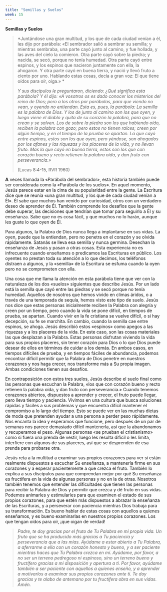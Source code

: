 ```yaml
---
title: "Semillas y Suelos"
week: 15
---
```


**Semillas y Suelos**

> *Juntándose una gran multitud, y los que de cada ciudad venían a él,
> les dijo por parábola: «El sembrador salió a sembrar su semilla; y
> mientras sembraba, una parte cayó junto al camino, y fue hollada, y
> las aves del cielo la comieron. Otra parte cayó sobre la piedra; y
> nacida, se secó, porque no tenía humedad. Otra parte cayó entre
> espinos, y los espinos que nacieron juntamente con ella, la
> ahogaron. Y otra parte cayó en buena tierra, y nació y llevó fruto a
> ciento por uno. Hablando estas cosas, decía a gran voz: El que tiene
> oídos para oír, oiga.» *
>
> *Y sus discípulos le preguntaron, diciendo: ¿Qué significa esta
> parábola? Y él dijo: «A vosotros os es dado conocer los misterios del
> reino de Dios; pero a los otros por parábolas, para que viendo no
> vean, y oyendo no entiendan. Esta es, pues, la parábola: La semilla es
> la palabra de Dios. Y los de junto al camino son los que oyen, y luego
> viene el diablo y quita de su corazón la palabra, para que no crean y
> se salven. Los de sobre la piedra son los que habiendo oído, reciben
> la palabra con gozo; pero estos no tienen raíces; creen por algún
> tiempo, y en el tiempo de la prueba se apartan. La que cayó entre
> espinos, estos son los que oyen, pero yéndose, son ahogados por los
> afanes y las riquezas y los placeres de la vida, y no llevan
> fruto. Mas la que cayó en buena tierra, estos son los que con corazón
> bueno y recto retienen la palabra oída, y dan fruto con
> perseverancia.»*
>
> (Lucas 8:4-15, RVR 1960)

**A** veces llamada la «Parábola del sembrador», esta historia también
puede ser considerada como la «Parábola de los suelos». En aquel
momento, Jesús parece estar en la cima de su popularidad entre la gente.
La Escritura dice que se reunía «una gran multitud, y los que de cada
ciudad venían a Él». Él sabe que muchos han venido por curiosidad, otros
con un verdadero deseo de aprender de Él. También comprende los desafíos
que la gente debe superar, las decisiones que tendrían que tomar para
seguirlo a Él y su enseñanza. Sabe que no es cosa fácil, y que muchos no
lo harán, aunque les guste lo que oyen de Él.

Para algunos, la Palabra de Dios nunca llega a implantarse en sus vidas.
La oyen, puede que la entiendan, pero no penetra en el corazón y se
olvida rápidamente. Satanás se lleva esa semilla y nunca germina.
Desechan la enseñanza de Jesús y pasan a otras cosas. Esta experiencia
no es infrecuente cuando enseñamos o predicamos las Escrituras en
público. Los oyentes no prestan toda su atención a lo que decimos, los
teléfonos distraen a algunos, y la «semilla» de la Escritura se esfuma
cuando la oyen pero no se comprometen con ella.

Una cosa que me llama la atención en esta parábola tiene que ver con la
naturaleza de los dos «suelos» siguientes que describe Jesús. Por un
lado está la semilla que cayó entre las piedras y se secó porque no
tenía humedad. Aquellos de nosotros que hemos vivido en climas áridos, o
a través de una temporada de sequía, hemos visto este tipo de suelo.
Jesús nos dice que estas personas inicialmente reciben la Palabra con
alegría y creen por un tiempo, pero cuando la vida se pone difícil, en
tiempos de prueba, se apartan. Cuando vivir en la fe cristiana se vuelve
difícil, o si hay decepción, su fe se marchita. En cambio, cuando la
semilla cae entre espinos, se ahoga. Jesús describió estos «espinos»
como apegos a las riquezas y a los placeres de la vida. En este caso,
son las cosas materiales las que desplazan a la Palabra. Estas personas
disfrutan viviendo la vida para sus propios placeres, sin tener corazón
para Dios o lo que Dios puede desear de ellos en términos de cuidar a
los demás. En ambos casos, en tiempos difíciles de prueba, y en tiempos
fáciles de abundancia, podemos encontrar difícil permitir que la Palabra
de Dios penetre en nuestros corazones y nos haga crecer, nos transforme
más a Su propia imagen. Ambas condiciones tienen sus desafíos.

En contraposición con estos tres suelos, Jesús describe el suelo final
como las personas que escuchan la Palabra, «los que con corazón bueno y
recto retienen la palabra oída, y dan fruto con perseverancia.» Cuando
tenemos corazones abiertos, dispuestos a aprender y crecer, el fruto
puede llegar, pero lleva tiempo y paciencia. Vivimos en una cultura que
busca soluciones rápidas y fáciles a sus problemas y que encuentra
difícil mantener el compromiso a lo largo del tiempo. Esto se puede ver
en las muchas dietas de moda que pretenden ayudar a una persona a perder
peso rápidamente. Nos encanta la idea y esperamos que funcione, pero
después de un par de semanas nos parece demasiado difícil mantenerla,
así que la abandonamos y recuperamos el peso. Algunas personas «se
prueban el cristianismo» como si fuera una prenda de vestir, luego les
resulta difícil o les limita, interfiere con algunos de sus placeres,
así que se desprenden de esa prenda para probarse otra.

Jesús reta a la multitud a examinar sus propios corazones para ver si
están realmente dispuestos a escuchar Su enseñanza, a mantenerla firme
en sus corazones y a esperar pacientemente a que crezca el fruto.
También lo explica a sus discípulos para que comprendan mejor por qué Su
enseñanza es fructífera en la vida de algunas personas y no en la de
otras. Nosotros también tenemos que entender las dificultades que tienen
las personas para recibir la Palabra de Dios y permitir que crezca y dé
fruto en sus vidas. Podemos animarles y estimularles para que examinen
el estado de sus propios corazones, para que estén más dispuestos a
abrazar la enseñanza de las Escrituras, y a perseverar con paciencia
mientras Dios trabaja para su transformación. Es bueno hablar de estas
cosas con aquellos a quienes enseñamos, y es bueno examinarlas en
nuestros propios corazones. Los que tengan oídos para oír, ¡que oigan de
verdad!

> *Padre, te doy gracias por el fruto de Tu Palabra en mi propia vida.
> Un fruto que se ha producido más gracias a Tu paciencia y
> perseverancia que a las mías. Ayúdame a estar abierto a Tu Palabra, a
> aferrarme a ella con un corazón honesto y bueno, y a ser paciente
> mientras haces que Tu Palabra crezca en mí. Ayúdame, por favor, a no
> ser un terreno pedregoso ni espinoso, sino un terreno bueno y
> fructífero gracias a mi disposición y apertura a ti. Por favor,
> ayúdame también a ser paciente con aquellos a quienes enseño, y a
> aprender a motivarlos a examinar sus propios corazones ante ti. Te doy
> gracias y te alabo de antemano por tu fructífera obra en sus vidas.
> Amén.*
